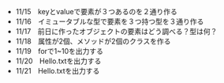 - 11/15&emsp;keyとvalueで要素が３つあるのを２通り作る
- 11/16&emsp;イミュータブルな型で要素を３つ持つ型を３通り作る
- 11/17&emsp;前日に作ったオブジェクトの要素はどう調べる？型は何？
- 11/18&emsp;属性が2個、メソッドが2個のクラスを作る
- 11/19&emsp;forで1~10を出力する
- 11/20&emsp;Hello.txtを出力する
- 11/21&emsp;Hello.txtを出力する
